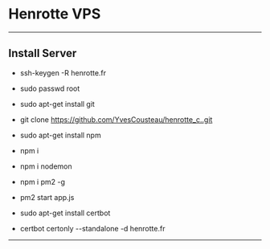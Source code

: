 # Henrotte VPS

---

## Install Server

+ ssh-keygen -R henrotte.fr

+ sudo passwd root

+ sudo apt-get install git

+ git clone https://github.com/YvesCousteau/henrotte_c..git

+ sudo apt-get install npm

+ npm i

+ npm i nodemon

+ npm i pm2 -g

+ pm2 start app.js

+ sudo apt-get install certbot

+ certbot certonly --standalone -d henrotte.fr

---


